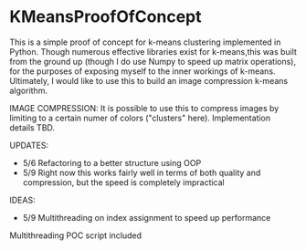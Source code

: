 # KMeansProofOfConcept

This is a simple proof of concept for k-means clustering implemented in Python. Though numerous effective libraries exist for k-means,this was built from the ground up (though I do use Numpy to speed up matrix operations), for the purposes of exposing myself to the inner workings of k-means. Ultimately, I would like to use this to build an image compression k-means algorithm.

IMAGE COMPRESSION:
It is possible to use this to compress images by limiting to a certain numer of colors ("clusters" here). Implementation details TBD.

UPDATES:
 - 5/6 Refactoring to a better structure using OOP
 - 5/9 Right now this works fairly well in terms of both quality and compression, but the speed is completely impractical

IDEAS:
 - 5/9 Multithreading on index assignment to speed up performance

Multithreading POC script included


